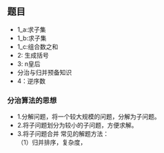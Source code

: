 ## 题目
- 1_a:求子集
- 1_b:求子集
- 1_c:组合数之和
- 2: 生成括号
- 3: n皇后
- 分治与归并预备知识
- 4：逆序数


### 分治算法的思想
- 1.分解问题，将一个较大规模的问题，分解为子问题。
- 2.将子问题划分为较小的子问题，方便求解。
- 3.将子问题合并
常见的解题方法：  
（1）归并排序，复杂度，